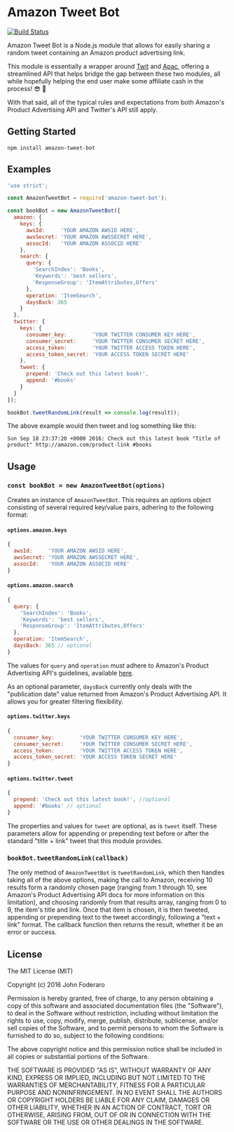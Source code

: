 # Amazon Tweet Bot

[![Build Status](https://travis-ci.org/johnfoderaro/amazon-tweet-bot.svg?branch=master)](https://travis-ci.org/johnfoderaro/amazon-tweet-bot)

Amazon Tweet Bot is a Node.js module that allows for easily sharing a random tweet containing an Amazon product advertising link.

This module is essentially a wrapper around [Twit](https://github.com/ttezel/twit) and [Apac](https://github.com/dmcquay/node-apac), offering a streamlined API that helps bridge the gap between these two modules, all while hopefully helping the end user make some affiliate cash in the process! 😎 🍻

With that said, all of the typical rules and expectations from both Amazon's Product Advertising API and Twitter's API still apply.

## Getting Started

```shell
npm install amazon-tweet-bot
```

## Examples

```javascript
'use strict';

const AmazonTweetBot = require('amazon-tweet-bot');

const bookBot = new AmazonTweetBot({
  amazon: {
    keys: {
      awsId:     'YOUR AMAZON AWSID HERE',
      awsSecret: 'YOUR AMAZON AWSSECRET HERE',
      assocId:   'YOUR AMAZON ASSOCID HERE'
    },
    search: {
      query: {
        'SearchIndex': 'Books',
        'Keywords': 'best sellers',
        'ResponseGroup': 'ItemAttributes,Offers'
      },
      operation: 'ItemSearch',
      daysBack: 365
    }
  },
  twitter: {
    keys: {
      consumer_key:        'YOUR TWITTER CONSUMER KEY HERE',
      consumer_secret:     'YOUR TWITTER CONSUMER SECRET HERE',
      access_token:        'YOUR TWITTER ACCESS TOKEN HERE',
      access_token_secret: 'YOUR ACCESS TOKEN SECRET HERE'
    },
    tweet: {
      prepend: 'Check out this latest book!',
      append: '#books'
    }
  }
});

bookBot.tweetRandomLink(result => console.log(result));

```

The above example would then tweet and log something like this:

```text
Sun Sep 18 23:37:20 +0000 2016: Check out this latest book "Title of product" http://amazon.com/product-link #books
```

## Usage

### `const bookBot = new AmazonTweetBot(options)`

Creates an instance of `AmazonTweetBot`. This requires an options object consisting of several required key/value pairs, adhering to the following format:

#### `options.amazon.keys`
```javascript
{
  awsId:     'YOUR AMAZON AWSID HERE',
  awsSecret: 'YOUR AMAZON AWSSECRET HERE',
  assocId:   'YOUR AMAZON ASSOCID HERE'
}
```

#### `options.amazon.search`
```javascript
{
  query: {
    'SearchIndex': 'Books',
    'Keywords': 'best sellers',
    'ResponseGroup': 'ItemAttributes,Offers'
  },
  operation: 'ItemSearch',
  daysBack: 365 // optional
}
```

The values for `query` and `operation` must adhere to Amazon's Product Advertising API's guidelines, available [here](http://docs.aws.amazon.com/AWSECommerceService/latest/DG/CHAP_ApiReference.html).

As an optional parameter, `daysBack` currently only deals with the "publication date" value returned from Amazon's Product Advertising API. It allows you for greater filtering flexibility.

#### `options.twitter.keys`
```javascript
{
  consumer_key:        'YOUR TWITTER CONSUMER KEY HERE',
  consumer_secret:     'YOUR TWITTER CONSUMER SECRET HERE',
  access_token:        'YOUR TWITTER ACCESS TOKEN HERE',
  access_token_secret: 'YOUR ACCESS TOKEN SECRET HERE'
}
```

#### `options.twitter.tweet`
```javascript
{
  prepend: 'Check out this latest book!', //optional
  append: '#books' // optional
}
```
The properties and values for `tweet` are optional, as is `tweet` itself. These parameters allow for appending or prepending text before or after the standard "title + link" tweet that this module provides.

### `bookBot.tweetRandomLink(callback)`

The only method of `AmazonTweetBot` is `tweetRandomLink`, which then handles taking all of the above options, making the call to Amazon, receiving 10 results form a randomly chosen page (ranging from 1 through 10, see Amazon's Product Advertising API docs for more information on this limitation), and choosing randomly from that results array, ranging from 0 to 9, the item's title and link. Once that item is chosen, it is then tweeted, appending or prepending text to the tweet accordingly, following a "text + link" format. The callback function then returns the result, whether it be an error or success.

## License

The MIT License (MIT)

Copyright (c) 2016 John Foderaro

Permission is hereby granted, free of charge, to any person obtaining a copy
of this software and associated documentation files (the "Software"), to deal
in the Software without restriction, including without limitation the rights
to use, copy, modify, merge, publish, distribute, sublicense, and/or sell
copies of the Software, and to permit persons to whom the Software is
furnished to do so, subject to the following conditions:

The above copyright notice and this permission notice shall be included in all
copies or substantial portions of the Software.

THE SOFTWARE IS PROVIDED "AS IS", WITHOUT WARRANTY OF ANY KIND, EXPRESS OR
IMPLIED, INCLUDING BUT NOT LIMITED TO THE WARRANTIES OF MERCHANTABILITY,
FITNESS FOR A PARTICULAR PURPOSE AND NONINFRINGEMENT. IN NO EVENT SHALL THE
AUTHORS OR COPYRIGHT HOLDERS BE LIABLE FOR ANY CLAIM, DAMAGES OR OTHER
LIABILITY, WHETHER IN AN ACTION OF CONTRACT, TORT OR OTHERWISE, ARISING FROM,
OUT OF OR IN CONNECTION WITH THE SOFTWARE OR THE USE OR OTHER DEALINGS IN THE
SOFTWARE.
